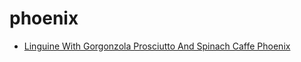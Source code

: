 # phoenix

 * [Linguine With Gorgonzola Prosciutto And Spinach Caffe Phoenix](../../index/l/linguine-with-gorgonzola-prosciutto-and-spinach-caffe-phoenix-13031.json)
